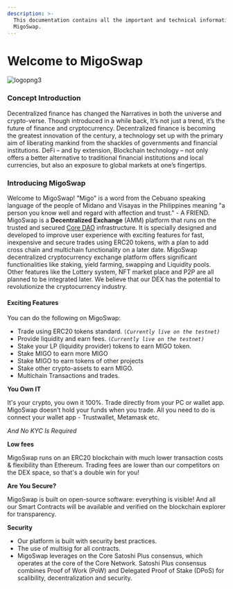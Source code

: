 ```yaml
---
description: >-
  This documentation contains all the important and technical information about
  MigoSwap.
---
```


# Welcome to MigoSwap

![logopng3](https://user-images.githubusercontent.com/78348683/216841424-7aa5609c-4c5e-42e7-8ea2-772d6b548c76.png)

### Concept Introduction

Decentralized finance has changed the Narratives in both the universe and crypto-verse. Though introduced in a while back, It’s not just a trend, it’s the future of finance and cryptocurrency. Decentralized finance is becoming the greatest innovation of the century, a technology set up with the primary aim of liberating mankind from the shackles of governments and financial institutions. DeFi – and by extension, Blockchain technology – not only offers a better alternative to traditional financial institutions and local currencies, but also an exposure to global markets at one’s fingertips.



### Introducing MigoSwap

Welcome to MigoSwap! "Migo" is a word from the Cebuano speaking language of the people of Midano and Visayas in the Philippines meaning "a person you know well and regard with affection and trust." - A FRIEND. MigoSwap is a **Decentralized Exchange** (AMM) platform that runs on the trusted and secured [Core DAO](https://coredao.org/) infrastructure. It is specially designed and developed to improve user experience with exciting features for fast, inexpensive and secure trades using ERC20 tokens, with a plan to add cross chain and multichain functionality on a later date. MigoSwap decentralized cryptocurrency exchange platform offers significant functionalities like staking, yield farming, swapping and Liquidity pools. Other features like the Lottery system, NFT market place and P2P are all planned to be integrated later. We believe that our DEX has the potential to revolutionize the cryptocurrency industry.



#### Exciting Features

You can do the following on MigoSwap:

* Trade using ERC20 tokens standard. `(`_`Currently live on the testnet)`_
* Provide liquidity and earn fees. `(`_`Currently live on the testnet)`_
* Stake your LP (liquidity provider) tokens to earn MIGO token.
* Stake MIGO to earn more MIGO
* Stake MIGO to earn tokens of other projects
* Stake other crypto-assets to earn MIGO.
* Multichain Transactions and trades.

**You Own IT**

It's your crypto, you own it 100%. Trade directly from your PC or wallet app. MigoSwap doesn’t hold your funds when you trade. All you need to do is connect your wallet app - Trustwallet, Metamask etc.

_And No KYC Is Required_

**Low fees**

&#x20;MigoSwap runs on an ERC20 blockchain with much lower transaction costs & flexibility than Ethereum. Trading fees are lower than our competitors on the DEX space, so that's a double win for you!

**Are You Secure?**

MigoSwap is built on open-source software: everything is visible! And all our Smart Contracts will be available and verified on  the blockchain explorer for transparency.

**Security**

* Our platform is built with security best practices.
* The use of multisig for all contracts.
* MigoSwap leverages on the Core Satoshi Plus consensus, which operates at the core of the Core Network. Satoshi Plus consensus combines Proof of Work (PoW) and Delegated Proof of Stake (DPoS) for scalibility, decentralization and security.



